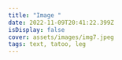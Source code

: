 ```yaml
---
title: "Image "
date: 2022-11-09T20:41:22.399Z
isDisplay: false
cover: assets/images/img7.jpeg
tags: text, tatoo, leg
---
```

